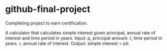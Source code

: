 # github-final-project
Completing project to earn certification.

A calculator that calculates simple interest given principal, annual rate of interest and time period in years.
Input:
   p, principal amount.
   t, time period in years.
   r, annual rate of interest.
Output:
   simple interest = p*t*r.
